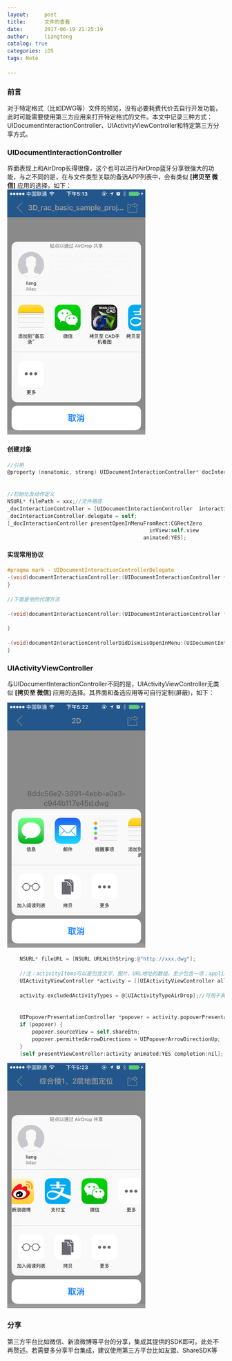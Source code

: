 ```yaml
---
layout:     post
title:      文件的查看
date:       2017-06-19 21:25:19
author:     liangtong
catalog: true
categories: iOS
tags: Note

---
```




### 前言   

对于特定格式（比如DWG等）文件的预览，没有必要耗费代价去自行开发功能，此时可能需要使用第三方应用来打开特定格式的文件。本文中记录三种方式：UIDocumentInteractionController、UIActivityViewController和特定第三方分享方式。

### UIDocumentInteractionController    

界面表现上和AirDrop长得很像，这个也可以进行AirDrop蓝牙分享很强大的功能，与之不同的是，在与文件类型关联的备选APP列表中，会有类似 **[拷贝至 微信]** 应用的选择，如下：   
![](/post/iOS/Objective-C/file_preview_1.png)    
#### 创建对象   
```Objective-C
//引用
@property (nonatomic, strong) UIDocumentInteractionController* docInteractionController;


//初始化及动作定义
NSURL* filePath = xxx;//文件路径
_docInteractionController = [UIDocumentInteractionController  interactionControllerWithURL:filePath];
_docInteractionController.delegate = self;
[_docInteractionController presentOpenInMenuFromRect:CGRectZero
                                              inView:self.view
                                            animated:YES];
```

#### 实现常用协议
```Objective-C
#pragma mark - UIDocumentInteractionControllerDelegate
-(void)documentInteractionController:(UIDocumentInteractionController *)controller willBeginSendingToApplication:(NSString *)application {//将要发送的应用
}

//下面是他的代理方法

-(void)documentInteractionController:(UIDocumentInteractionController *)controller didEndSendingToApplication:(NSString *)application{//已经发送的应用

}

-(void)documentInteractionControllerDidDismissOpenInMenu:(UIDocumentInteractionController *)controller{//dismiss
}
```


### UIActivityViewController    
与UIDocumentInteractionController不同的是，UIActivityViewController无类似 **[拷贝至 微信]** 应用的选择。其界面和备选应用等可自行定制(屏蔽)，如下：    

![](/post/iOS/Objective-C/file_preview_2.png)    

```Objective-C
    NSURL* fileURL = [NSURL URLWithString:@"http://xxx.dwg"];

    //注：activityItems可以是包含文字、图片、URL地址的数组，至少包含一项；applicationActivities参数可以对平台进行自定义
    UIActivityViewController *activity = [[UIActivityViewController alloc] initWithActivityItems:@[_fileURL]
                                                                           applicationActivities:nil];
    activity.excludedActivityTypes = @[UIActivityTypeAirDrop];//可用于屏蔽掉的应用列表，参照UIActivityType


    UIPopoverPresentationController *popover = activity.popoverPresentationController;
    if (popover) {
        popover.sourceView = self.shareBtn;
        popover.permittedArrowDirections = UIPopoverArrowDirectionUp;
    }
    [self presentViewController:activity animated:YES completion:nil];

```   


![](/post/iOS/Objective-C/file_preview_3.png) 


### 分享   

第三方平台比如微信、新浪微博等平台的分享，集成其提供的SDK即可。此处不再赘述。若需要多分享平台集成，建议使用第三方平台比如友盟、ShareSDK等
